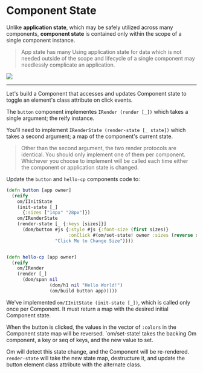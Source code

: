 # Component State

Unlike __application state__, which may be safely utilized across many components,
 __component state__ is contained only within the scope of a single component instance.

> App state has many
Using application state for data which is not needed outside of the scope and lifecycle of a single component may needlessly complicate an application.

![](http://ak9.picdn.net/shutterstock/videos/4986692/preview/stock-footage-barn-swallow-sitting-on-a-tree-branch-and-white-background.jpg)


---

Let's build a Component that accesses and updates Component state to toggle an element's class attribute on click events.

The `button` component implementes `IRender (render [_])` which takes a single argument; the reify instance.

You'll need to implement `IRenderState (render-state [_ state])` which takes a second argument; a map of the component's current state.

> Other than the second argument, the two render protocols are identical. You should only implement one of them per component. Whichever you choose to implement will be called each time either the component or application state is changed.

Update the `button` and `hello-cp` components code to:

```clojure
(defn button [app owner]
  (reify
    om/IInitState
    (init-state [_]
      {:sizes ["14px" "28px"]})
    om/IRenderState
    (render-state [_ {:keys [sizes]}]
      (dom/button #js {:style #js {:font-size (first sizes)}
                       :onClick #(om/set-state! owner :sizes (reverse sizes))}
                  "Click Me to Change Size"))))


(defn hello-cp [app owner]
  (reify
    om/IRender
    (render [_]
      (dom/span nil
                (dom/h1 nil "Hello World!")
                (om/build button app)))))

```

We've implemented `om/IInitState (init-state [_])`, which is called only once per Component. It must return a map with the desired initial Component state.

When the button is clicked, the values in the vector of `:colors` in the Component state map will be reversed. `om/set-state! takes the backing Om component, a key or seq of keys, and the new value to set.

Om will detect this state change, and the Component will be re-rendered. `render-state` will take the new state map, destructure it, and update the button element class attribute with the alternate class.



